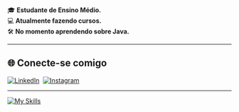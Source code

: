 🎓 <strong>Estudante de Ensino Médio.</strong>  
💻 <strong>Atualmente fazendo cursos.</strong>  
🛠️ <strong>No momento aprendendo sobre Java.</strong>

<hr>

## 🌐 Conecte-se comigo

[![LinkedIn](https://img.shields.io/badge/LinkedIn-0077B5?style=for-the-badge&logo=linkedin&logoColor=white)](https://www.linkedin.com/in/gustavo-ribeiro-4132b8331/) 
[![Instagram](https://img.shields.io/badge/Instagram-E4405F?style=for-the-badge&logo=instagram&logoColor=white)](https://www.instagram.com/gustavomw1/) 

<hr>

[![My Skills](https://skillicons.dev/icons?i=java,spring,mysql,postgres)](https://skillicons.dev)

